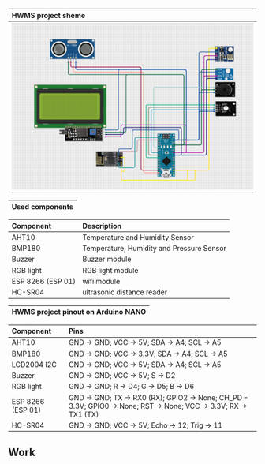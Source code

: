 | HWMS project sheme |
| :----------------- |
| <img src="github/HWMS_SHEME.png"> |

| Used components |
| :-----------------|

| Component | Description |
| :--------- | :------------|
| AHT10 | Temperature and Humidity Sensor |
| BMP180 | Temperature, Humidity and Pressure Sensor |
| Buzzer | Buzzer module |
| RGB light | RGB light module |
| ESP 8266 (ESP 01) | wifi  module |
| HC-SR04 | ultrasonic distance reader |

| HWMS project pinout on Arduino NANO|
| :------------------- |

| Component | Pins |
| :-------- | :------- |
| AHT10 | GND -> GND; VCC -> 5V; SDA -> A4; SCL -> A5 |
| BMP180 | GND -> GND; VCC -> 3.3V; SDA -> A4; SCL -> A5 |
| LCD2004 I2C | GND -> GND; VCC -> 5V; SDA -> A4; SCL -> A5 |
| Buzzer | GND -> GND; VCC -> 5V; S -> D2 |
| RGB light | GND -> GND; R -> D4; G -> D5; B -> D6 |
| ESP 8266 (ESP 01) | GND -> GND; TX -> RX0 (RX); GPIO2 -> None; CH_PD - 3.3V; GPIO0 -> None; RST -> None; VCC -> 3.3V; RX -> TX1 (TX) |
| HC-SR04 | GND -> GND; VCC -> 5V; Echo -> 12; Trig -> 11 |

## Work
